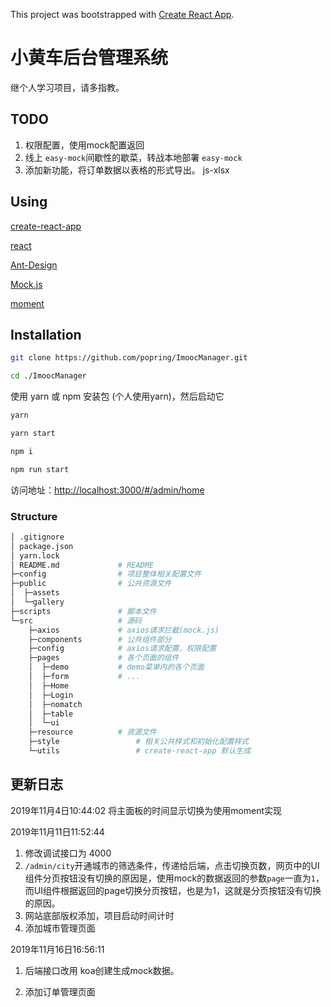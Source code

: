 This project was bootstrapped with [Create React App](https://github.com/facebook/create-react-app).

# 小黄车后台管理系统

继个人学习项目，请多指教。

## TODO
1. 权限配置，使用mock配置返回
2. 线上 `easy-mock`间歇性的歇菜，转战本地部署 `easy-mock`
3. 添加新功能，将订单数据以表格的形式导出。 js-xlsx
## Using

[create-react-app](https://www.npmjs.com/package/create-react-app)

[react](https://zh-hans.reactjs.org/)

[Ant-Design](https://ant.design/)

[Mock.js](http://mockjs.com/)

[moment](https://momentjs.com/)

## Installation

```bash
git clone https://github.com/popring/ImoocManager.git

cd ./ImoocManager
```

使用 yarn 或 npm 安装包 (个人使用yarn)，然后启动它

```bash
yarn

yarn start
```

```bash
npm i

npm run start
```

访问地址：[http://localhost:3000/#/admin/home](http://localhost:3000/#/admin/home)

### Structure

```bash
│ .gitignore
│ package.json
│ yarn.lock				
│ README.md				# README
├─config				# 项目整体相关配置文件
├─public				# 公共资源文件
│  ├─assets
│  └─gallery
├─scripts				# 脚本文件
└─src					# 源码
    ├─axios				# axios请求拦截(mock.js)
    ├─components		# 公共组件部分
    ├─config			# axios请求配置，权限配置
    ├─pages				# 各个页面的组件
    │  ├─demo			# demo菜单内的各个页面
    │  ├─form			# ...
    │  ├─Home
    │  ├─Login
    │  ├─nomatch
    │  ├─table
    │  └─ui
    ├─resource			# 资源文件
    ├─style					# 相关公共样式和初始化配置样式
    └─utils					# create-react-app 默认生成
```


## 更新日志
2019年11月4日10:44:02
将主面板的时间显示切换为使用moment实现



2019年11月11日11:52:44

1. 修改调试接口为 4000
2.  `/admin/city`开通城市的筛选条件，传递给后端，点击切换页数，网页中的UI组件分页按钮没有切换的原因是，使用mock的数据返回的参数`page`一直为`1`，而UI组件根据返回的page切换分页按钮，也是为1，这就是分页按钮没有切换的原因。
3. 网站底部版权添加，项目启动时间计时
4. 添加城市管理页面



2019年11月16日16:56:11

1. 后端接口改用 koa创建生成mock数据。

2. 添加订单管理页面